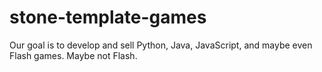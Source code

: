 # stone-template-games

Our goal is to develop and sell Python, Java, JavaScript, and maybe even Flash games. Maybe not Flash. 
